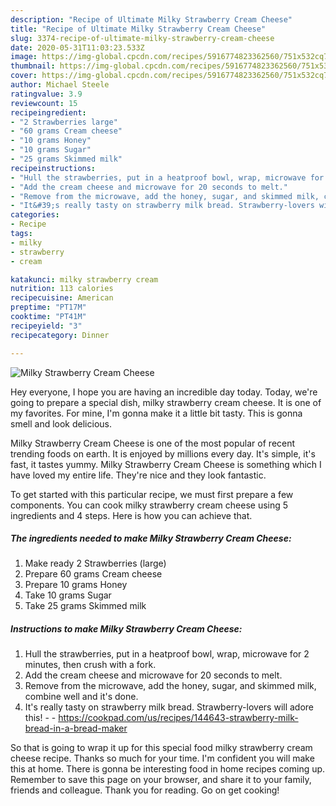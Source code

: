 ```yaml
---
description: "Recipe of Ultimate Milky Strawberry Cream Cheese"
title: "Recipe of Ultimate Milky Strawberry Cream Cheese"
slug: 3374-recipe-of-ultimate-milky-strawberry-cream-cheese
date: 2020-05-31T11:03:23.533Z
image: https://img-global.cpcdn.com/recipes/5916774823362560/751x532cq70/milky-strawberry-cream-cheese-recipe-main-photo.jpg
thumbnail: https://img-global.cpcdn.com/recipes/5916774823362560/751x532cq70/milky-strawberry-cream-cheese-recipe-main-photo.jpg
cover: https://img-global.cpcdn.com/recipes/5916774823362560/751x532cq70/milky-strawberry-cream-cheese-recipe-main-photo.jpg
author: Michael Steele
ratingvalue: 3.9
reviewcount: 15
recipeingredient:
- "2 Strawberries large"
- "60 grams Cream cheese"
- "10 grams Honey"
- "10 grams Sugar"
- "25 grams Skimmed milk"
recipeinstructions:
- "Hull the strawberries, put in a heatproof bowl, wrap, microwave for 2 minutes, then crush with a fork."
- "Add the cream cheese and microwave for 20 seconds to melt."
- "Remove from the microwave, add the honey, sugar, and skimmed milk, combine well and it&#39;s done."
- "It&#39;s really tasty on strawberry milk bread. Strawberry-lovers will adore this!  https://cookpad.com/us/recipes/144643-strawberry-milk-bread-in-a-bread-maker"
categories:
- Recipe
tags:
- milky
- strawberry
- cream

katakunci: milky strawberry cream 
nutrition: 113 calories
recipecuisine: American
preptime: "PT17M"
cooktime: "PT41M"
recipeyield: "3"
recipecategory: Dinner

---
```



![Milky Strawberry Cream Cheese](https://img-global.cpcdn.com/recipes/5916774823362560/751x532cq70/milky-strawberry-cream-cheese-recipe-main-photo.jpg)

Hey everyone, I hope you are having an incredible day today. Today, we're going to prepare a special dish, milky strawberry cream cheese. It is one of my favorites. For mine, I'm gonna make it a little bit tasty. This is gonna smell and look delicious.

Milky Strawberry Cream Cheese is one of the most popular of recent trending foods on earth. It is enjoyed by millions every day. It's simple, it's fast, it tastes yummy. Milky Strawberry Cream Cheese is something which I have loved my entire life. They're nice and they look fantastic.




To get started with this particular recipe, we must first prepare a few components. You can cook milky strawberry cream cheese using 5 ingredients and 4 steps. Here is how you can achieve that.

<!--inarticleads1-->

##### The ingredients needed to make Milky Strawberry Cream Cheese:

1. Make ready 2 Strawberries (large)
1. Prepare 60 grams Cream cheese
1. Prepare 10 grams Honey
1. Take 10 grams Sugar
1. Take 25 grams Skimmed milk




<!--inarticleads2-->

##### Instructions to make Milky Strawberry Cream Cheese:

1. Hull the strawberries, put in a heatproof bowl, wrap, microwave for 2 minutes, then crush with a fork.
1. Add the cream cheese and microwave for 20 seconds to melt.
1. Remove from the microwave, add the honey, sugar, and skimmed milk, combine well and it&#39;s done.
1. It&#39;s really tasty on strawberry milk bread. Strawberry-lovers will adore this! -  - https://cookpad.com/us/recipes/144643-strawberry-milk-bread-in-a-bread-maker




So that is going to wrap it up for this special food milky strawberry cream cheese recipe. Thanks so much for your time. I'm confident you will make this at home. There is gonna be interesting food in home recipes coming up. Remember to save this page on your browser, and share it to your family, friends and colleague. Thank you for reading. Go on get cooking!
